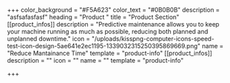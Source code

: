 +++
color_background = "#F5A623"
color_text = "#0B0B0B"
description = "asfsafasfasf"
heading = "Product "
title = "Product Section"
[[product_infos]]
description = "Predictive maintenance allows you to keep your machine running as much as possible, reducing both planned and unplanned downtime."
icon = "/uploads/kisspng-computer-icons-speed-test-icon-design-5ae641e2ec1195-1339032315250395869669.png"
name = "Reduce Mantainance Time"
template = "product-info"
[[product_infos]]
description = ""
icon = ""
name = ""
template = "product-info"

+++
